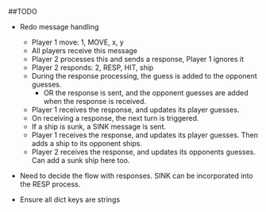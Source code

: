 ##TODO

- Redo message handling
  - Player 1 move: 1, MOVE, x, y
  - All players receive this message
  - Player 2 processes this and sends a response, Player 1 ignores it
  - Player 2 responds: 2, RESP, HIT, ship
  - During the response processing, the guess is added to the opponent guesses.
    - OR the response is sent, and the opponent guesses are added when the response is received.
  - Player 1 receives the response, and updates its player guesses.
  - On receiving a response, the next turn is triggered.
  - If a ship is sunk, a SINK message is sent.
  - Player 1 receives the response, and updates its player guesses. Then adds a ship to its opponent ships.
  - Player 2 receives the response, and updates its opponents guesses. Can add a sunk ship here too.
 
 - Need to decide the flow with responses. SINK can be incorporated into the RESP process.
 
 - Ensure all dict keys are strings